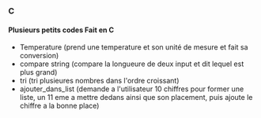 ### C
#### Plusieurs petits codes Fait en C
  - Temperature (prend une temperature et son unité de mesure et fait sa conversion)
  - compare string (compare la longueure de deux input et dit lequel est plus grand)
  - tri (tri plusieures nombres dans l'ordre croissant)
  - ajouter_dans_list (demande a l'utilisateur 10 chiffres pour former une liste, un 11 eme a mettre dedans ainsi que son placement, puis ajoute le chiffre a la bonne place)
